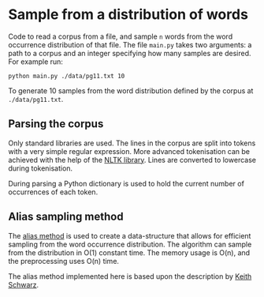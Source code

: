 # Sample from a distribution of words

Code to read a corpus from a file, and sample `n` words from the word occurrence distribution of that file. The file `main.py` takes two arguments: a path to a corpus and an integer specifying how many samples are desired. For example run:

    python main.py ./data/pg11.txt 10

To generate 10 samples from the word distribution defined by the corpus at `./data/pg11.txt`.

## Parsing the corpus

Only standard libraries are used. The lines in the corpus are split into tokens with a very simple regular expression. More advanced tokenisation can be achieved with the help of the [NLTK library](http://www.nltk.org/). Lines are converted to lowercase during tokenisation.

During parsing a Python dictionary is used to hold the current number of occurrences of each token. 


## Alias sampling method

The [alias method](http://en.wikipedia.org/wiki/Alias_method) is used to create a data-structure that allows for efficient sampling from the word occurrence distribution. The algorithm can sample from the distribution in O(1) constant time. The memory usage is O(n), and the preprocessing uses O(n) time.

The alias method implemented here is based upon the description by [Keith Schwarz](http://keithschwarz.com/darts-dice-coins/).